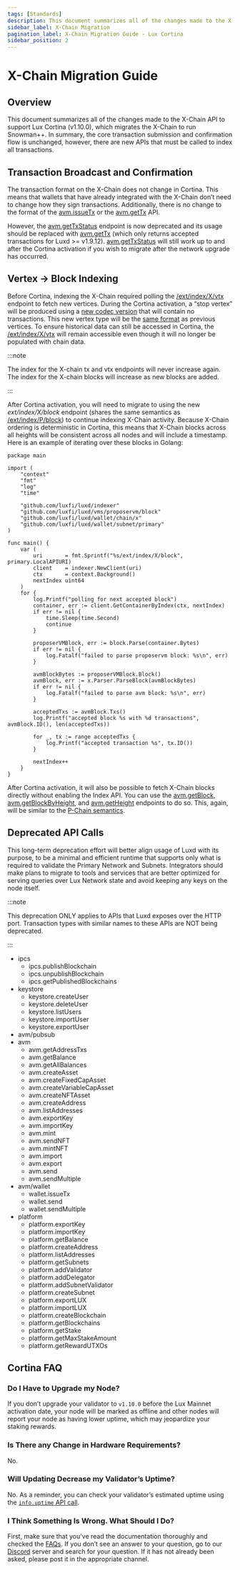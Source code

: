 ```yaml
---
tags: [Standards]
description: This document summarizes all of the changes made to the X-Chain API to support Lux Cortina (v1.10.0).
sidebar_label: X-Chain Migration
pagination_label: X-Chain Migration Guide - Lux Cortina
sidebar_position: 2
---
```


# X-Chain Migration Guide

## Overview

This document summarizes all of the changes made to the X-Chain API to support
Lux Cortina (v1.10.0), which migrates the X-Chain to run Snowman++.
In summary, the core transaction submission and confirmation flow is unchanged,
however, there are new APIs that must be called to index all transactions.

## Transaction Broadcast and Confirmation

The transaction format on the X-Chain does not change in Cortina. This means that wallets that
have already integrated with the X-Chain don’t need to change how they sign transactions.
Additionally, there is no change to the format of the [avm.issueTx](/reference/luxd/x-chain/api.md#avmissuetx)
or the [avm.getTx](/reference/luxd/x-chain/api.md#avmgettx) API.

However, the [avm.getTxStatus](/reference/luxd/x-chain/api.md#avmgettxstatus) endpoint is now
deprecated and its usage should be replaced with
[avm.getTx](/reference/luxd/x-chain/api.md#avmgettx) (which only returns accepted transactions
for Luxd >= v1.9.12). [avm.getTxStatus](/reference/luxd/x-chain/api.md#avmgettxstatus)
will still work up to and after the Cortina activation if you wish to migrate
after the network upgrade has occurred.

## Vertex -> Block Indexing

Before Cortina, indexing the X-Chain required polling the
[/ext/index/X/vtx](/reference/luxd/index-api.md#x-chain-vertices) endpoint to fetch new
vertices. During the Cortina activation, a “stop vertex” will be produced using
a [new codec
version](https://github.com/luxfi/luxd/blob/c27721a8da1397b218ce9e9ec69839b8a30f9860/snow/engine/lux/vertex/codec.go#L17-L18)
that will contain no transactions. This new vertex type will be the [same
format](https://github.com/luxfi/luxd/blob/c27721a8da1397b218ce9e9ec69839b8a30f9860/snow/engine/lux/vertex/stateless_vertex.go#L95-L102)
as previous vertices. To ensure historical data can still be accessed in
Cortina, the [/ext/index/X/vtx](/reference/luxd/index-api.md#x-chain-vertices) will remain
accessible even though it will no longer be populated with chain data.

:::note

The index for the X-chain tx and vtx endpoints will never increase
again. The index for the X-chain blocks will increase as new
blocks are added.

:::

After Cortina activation, you will need to migrate to using the new
_ext/index/X/block_ endpoint (shares the same semantics as
[/ext/index/P/block](/reference/luxd/index-api.md#p-chain-blocks)) to continue indexing
X-Chain activity. Because X-Chain ordering is deterministic in Cortina, this
means that X-Chain blocks across all heights will be consistent across all nodes
and will include a timestamp. Here is an example of iterating over these blocks
in Golang:

```golang
package main

import (
	"context"
	"fmt"
	"log"
	"time"

	"github.com/luxfi/luxd/indexer"
	"github.com/luxfi/luxd/vms/proposervm/block"
	"github.com/luxfi/luxd/wallet/chain/x"
	"github.com/luxfi/luxd/wallet/subnet/primary"
)

func main() {
	var (
		uri       = fmt.Sprintf("%s/ext/index/X/block", primary.LocalAPIURI)
		client    = indexer.NewClient(uri)
		ctx       = context.Background()
		nextIndex uint64
	)
	for {
		log.Printf("polling for next accepted block")
		container, err := client.GetContainerByIndex(ctx, nextIndex)
		if err != nil {
			time.Sleep(time.Second)
			continue
		}

		proposerVMBlock, err := block.Parse(container.Bytes)
		if err != nil {
			log.Fatalf("failed to parse proposervm block: %s\n", err)
		}

		avmBlockBytes := proposerVMBlock.Block()
		avmBlock, err := x.Parser.ParseBlock(avmBlockBytes)
		if err != nil {
			log.Fatalf("failed to parse avm block: %s\n", err)
		}

		acceptedTxs := avmBlock.Txs()
		log.Printf("accepted block %s with %d transactions", avmBlock.ID(), len(acceptedTxs))

		for _, tx := range acceptedTxs {
			log.Printf("accepted transaction %s", tx.ID())
		}

		nextIndex++
	}
}
```

After Cortina activation, it will also be possible to fetch X-Chain blocks
directly without enabling the Index API. You can use the [avm.getBlock](/reference/luxd/x-chain/api.md#avmgetblock),
[avm.getBlockByHeight](/reference/luxd/x-chain/api.md#avmgetblockbyheight), and [avm.getHeight](/reference/luxd/x-chain/api.md#avmgetheight)
endpoints to do so. This, again,
will be similar to the [P-Chain semantics](/reference/luxd/p-chain/api.md#platformgetblock).

## Deprecated API Calls

This long-term deprecation effort will better align usage of Luxd with its purpose, to be a
minimal and efficient runtime that supports only what is required to validate the Primary Network
and Subnets. Integrators should make plans to migrate to tools and services that are better
optimized for serving queries over Lux Network state and avoid keeping any keys on the node
itself.

:::note

This deprecation ONLY applies to APIs that Luxd exposes over the HTTP port.
Transaction types with similar names to these APIs are NOT being deprecated.

:::

<!-- vale off -->

- ipcs
  - ipcs.publishBlockchain
  - ipcs.unpublishBlockchain
  - ipcs.getPublishedBlockchains
- keystore
  - keystore.createUser
  - keystore.deleteUser
  - keystore.listUsers
  - keystore.importUser
  - keystore.exportUser
- avm/pubsub
- avm
  - avm.getAddressTxs
  - avm.getBalance
  - avm.getAllBalances
  - avm.createAsset
  - avm.createFixedCapAsset
  - avm.createVariableCapAsset
  - avm.createNFTAsset
  - avm.createAddress
  - avm.listAddresses
  - avm.exportKey
  - avm.importKey
  - avm.mint
  - avm.sendNFT
  - avm.mintNFT
  - avm.import
  - avm.export
  - avm.send
  - avm.sendMultiple
- avm/wallet
  - wallet.issueTx
  - wallet.send
  - wallet.sendMultiple
- platform
  - platform.exportKey
  - platform.importKey
  - platform.getBalance
  - platform.createAddress
  - platform.listAddresses
  - platform.getSubnets
  - platform.addValidator
  - platform.addDelegator
  - platform.addSubnetValidator
  - platform.createSubnet
  - platform.exportLUX
  - platform.importLUX
  - platform.createBlockchain
  - platform.getBlockchains
  - platform.getStake
  - platform.getMaxStakeAmount
  - platform.getRewardUTXOs
  <!-- vale on -->

## Cortina FAQ

### Do I Have to Upgrade my Node?

If you don’t upgrade your validator to `v1.10.0` before the Lux Mainnet activation date,
your node will be marked as offline and other nodes will report your node as having lower uptime,
which may jeopardize your staking rewards.

### Is There any Change in Hardware Requirements?

No.

### Will Updating Decrease my Validator’s Uptime?

No. As a reminder, you can check your validator’s estimated uptime using the [`info.uptime` API call](/reference/luxd/info-api.md#infouptime).

### I Think Something Is Wrong. What Should I Do?

First, make sure that you’ve read the documentation thoroughly and checked
the [FAQs](https://support.lux.network/en/).
If you don’t see an answer to your question,
go to our [Discord](https://discord.com/invite/RwXY7P6)
server and search for your question.
If it has not already been asked, please post it in the appropriate channel.
